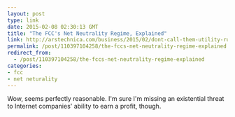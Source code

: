 ```yaml
---
layout: post
type: link
date: 2015-02-08 02:30:13 GMT
title: "The FCC's Net Neutrality Regime, Explained"
link: http://arstechnica.com/business/2015/02/dont-call-them-utility-rules-the-fccs-net-neutrality-regime-explained/
permalink: /post/110397104258/the-fccs-net-neutrality-regime-explained
redirect_from: 
  - /post/110397104258/the-fccs-net-neutrality-regime-explained
categories:
- fcc
- net neturality
---
```

<p>Wow, seems perfectly reasonable. I'm sure I'm missing an existential threat to Internet companies' ability to earn a profit, though.</p>